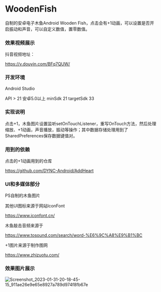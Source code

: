 # WoodenFish

自制的安卓电子木鱼Android Wooden Fish，点击会有+1动画，可以设置是否开启振动和声音，可以自定义数值，置零数值。

### 效果视频展示

抖音视频地址：

https://v.douyin.com/BFq7QUW/


### 开发环境

Android Studio

API > 21 安卓5.0以上  minSdk 21   targetSdk 33

### 实现说明

点击+1，木鱼图片设置监听setOnTouchListener，重写OnTouch方法，然后处理缩放、+1动画，声音播放，振动等操作；其中数据存储处理用到了SharedPreferences保存数据键值对。


### 用到的依赖

点击的+1动画用到的仓库

https://github.com/DYNC-Android/AddHeart

### UI和多媒体部分

PS自制的木鱼图片

其他UI图标来源于网站IconFont

https://www.iconfont.cn/

木鱼敲击音频来源于

https://www.tosound.com/search/word-%E6%9C%A8%E9%B1%BC

+1图片来源于制作图网

https://www.zhizuotu.com/

### 效果图片展示

![Screenshot_2023-01-31-20-18-45-15_911ae26e9e65e8927a789d974f8fb67e](https://user-images.githubusercontent.com/57706599/215757883-88577cf8-1a57-4735-83e6-3ba3e4a6c643.jpg)
